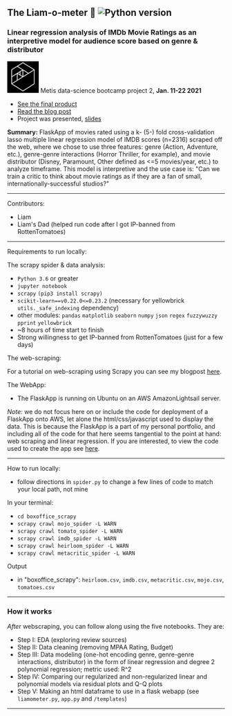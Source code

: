 ## The Liam-o-meter 🥭 ![Python version](https://img.shields.io/badge/python-%E2%89%A53.6-blue.svg?style=flat-square&logo=python&logoColor=white)

### Linear regression analysis of IMDb Movie Ratings as an interpretive model for audience score based on genre & distributor

![Metis logo](images/metis.png) Metis data-science bootcamp project 2, **Jan. 11-22 2021**

- [See the final product](http://liamisaacs.com/liamometer)
- [Read the blog post](https://yeqiuu.medium.com/movie-ratings-for-fans-of-small-internationally-successful-studios-2b296ed179ec)
- Project was presented, [slides](final_presentation.pdf)

**Summary:**  FlaskApp of movies rated using a k- (5-) fold cross-validation lasso multiple linear regression model of IMDB scores (n=2316) scraped off the web, where we chose to use three features: genre (Action, Adventure, etc.), genre-genre interactions (Horror Thriller, for example), and movie distributor (Disney, Paramount, Other defined as <=5 movies/year, etc.) to analyze timeframe. This model is interpretive and the use case is: "Can we train a critic to think about movie ratings as if they are a fan of small, internationally-successful studios?"

----

Contributors:
- Liam
- Liam's Dad (helped run code after I got IP-banned from RottenTomatoes)

----

Requirements to run locally:

The scrapy spider & data analysis:

- `Python 3.6` or greater
- `jupyter notebook`
- `scrapy` `(pip3 install scrapy)`
- `scikit-learn==v0.22.0<=0.23.2` (necessary for yellowbrick `utils._safe_indexing` dependency)
- other modules: `pandas` `matplotlib` `seaborn` `numpy` `json` `regex` `fuzzywuzzy` `pprint` `yellowbrick`
- ~8 hours of time start to finish
- Strong willingness to get IP-banned from RottenTomatoes (just for a few days)

The web-scraping:

For a tutorial on web-scraping using Scrapy you can see my blogpost [here](https://yeqiuu.medium.com/tutorial-scraping-boxofficemojo-with-scrapy-299e7b35254e).

The WebApp:

- The FlaskApp is running on Ubuntu on an AWS AmazonLightsail server.

*Note:* we do not focus here on or include the code for deployment of a FlaskApp onto AWS, let alone the html/css/javascript used to display the data. This is because the FlaskApp is a part of my personal portfolio, and including all of the code for that here seems tangential to the point at hand: web scraping and linear regression. If you are interested, to view the code used to create the app see [here](https://github.com/yi-ye-zhi-qiu/personalwebsite).

----

How to run locally:
- follow directions in `spider.py` to change a few lines of code to match your local path, not mine

In your terminal:
- `cd boxoffice_scrapy`
- `scrapy crawl mojo_spider -L WARN`
- `scrapy crawl tomato_spider -L WARN`
- `scrapy crawl imdb_spider -L WARN`
- `scrapy crawl heirloom_spider -L WARN`
- `scrapy crawl metacritic_spider -L WARN`

Output
- in "boxoffice_scrapy": `heirloom.csv`, `imdb.csv`, `metacritic.csv`, `mojo.csv`, `tomatoes.csv`

----

### How it works

*After* webscraping, you can follow along using the five notebooks. They are:
- Step I: EDA (exploring review sources)
- Step II: Data cleaning (removing MPAA Rating, Budget)
- Step III: Data modeling (one-hot encoding genre, genre-genre interactions, distributor) in the form of linear regression and degree 2 polynomial regression; metric used: R^2
- Step IV: Comparing our regularized and non-regularized linear and polynomial models via residual plots and Q-Q plots
- Step V: Making an html dataframe to use in a flask webapp (see `liamometer.py`, `app.py` and `/templates`)

----
